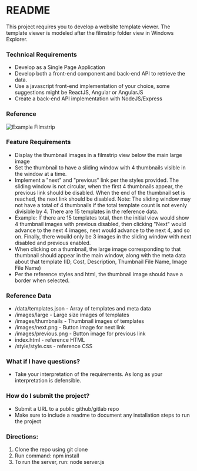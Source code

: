# README #

This project requires you to develop a website template viewer. The template viewer is modeled after the filmstrip folder view in Windows Explorer.

### Technical Requirements ###

* Develop as a Single Page Application
* Develop both a front-end component and back-end API to retrieve the data.
* Use a javascript front-end implementation of your choice, some suggestions might be ReactJS, Angular or AngularJS
* Create a back-end API implementation with NodeJS/Express

### Reference ###
![Example Filmstrip](https://github.com/techpacker/filmstrip-view/blob/main/images/reference.png)

### Feature Requirements ###

* Display the thumbnail images in a filmstrip view below the main large image
* Set the thumbnail to have a sliding window with 4 thumbnails visible in the window at a time. 
* Implement a "next" and "previous" link per the styles provided. The sliding window is not circular, when the first 4 thumbnails appear, the previous link should be disabled. When the end of the thumbnail set is reached, the next link should be disabled.
  Note: The sliding window may not have a total of 4 thumbnails if the total template count is not evenly divisible by 4. There are 15 templates in the reference data.
* Example: If there are 15 templates total, then the initial view would show 4 thumbnail images with previous disabled, then clicking "Next" would advance to the next 4 images, next would advance to the next 4, and so on. Finally, there wouild only be 3 images in the sliding window with next disabled and previous enabled.
* When clicking on a thumbnail, the large image corresponding to that thumbnail should appear in the main window, along with the meta data about that template (ID, Cost, Description, Thumbnail File Name, Image File Name)
* Per the reference styles and html, the thumbnail image should have a border when selected.

### Reference Data ###

* /data/templates.json - Array of templates and meta data
* /images/large - Large size images of templates
* /images/thumbnails - Thumbnail images of templates
* /images/next.png - Button image for next link
* /images/previous.png - Button image for previous link
* index.html - reference HTML
* /style/style.css - reference CSS


### What if I have questions? ###

* Take your interpretation of the requirements. As long as your interpretation is defensible.

### How do I submit the project? ###

* Submit a URL to a public github/gitlab repo
* Make sure to include a readme to document any installation steps to run the project

### Directions:
1) Clone the repo using git clone 
2) Run command: npm install
3) To run the server, run: node server.js
